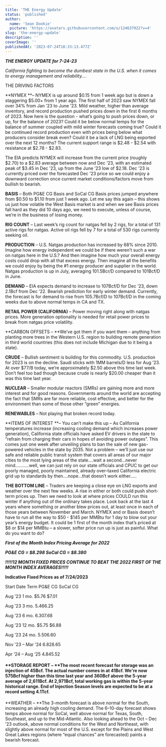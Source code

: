 ```yaml
---
title: 'THE Energy Update'
status: 'published'
author:
  name: 'Sean Dookie'
  picture: 'https://avatars.githubusercontent.com/u/124637922?v=4'
slug: 'the-energy-update'
description: ''
coverImage: ''
publishedAt: '2023-07-24T18:33:13.477Z'
---
```


***THE ENERGY UPDATE for 7-24-23***

*California fighting to become the dumbest state in the U.S. when it comes to energy management and reliability….*

THE DRIVING FACTORS

**NYMEX **– NYMEX is up around $0.15 from 1 week ago but is down a staggering $5.00+ from 1 year ago. The first half of 2023 saw NYMEX fall over 34% from Jan ’23 to June ’23. Mild weather, higher than average inventory, and record production pushed prices down in the first 6 months of 2023. Now here is the question - what’s going to push prices down, or up, for the balance of 2023? Could it be below normal temps for the balance of summer coupled with mild winter forecasts coming true? Could it be continued record production even with prices being below what producers consider break even? Could it be a lack of LNG being exported over the next 12 months? The current support range is $2.48 - $2.54 with resistance at $2.78 - $2.83.

The EIA predicts NYMEX will increase from the current price (roughly $2.70) to a $2.83 average between now and Dec ’23, with an estimated peak of $3.45 in Dec ’23, up from the June ’23 low of $2.18. Dec ’23 is currently priced over the forecasted Dec ’23 price so we could enjoy a downward correction once current market conditions/factors move from bullish to bearish.

**BASIS** – Both PG&E CG Basis and SoCal CG Basis prices jumped anywhere from $0.50 to $1.10 from just 1 week ago. Let me say this again – this shows us just how volatile the West Basis market is and when we see Basis prices fall hard as they did 10 days ago, we need to execute, unless of course, we’re in the business of losing money.

**RIG COUNT** – Last week’s rig count for natgas fell by 2 rigs, for a total of 131 active rigs for natgas. Active oil rigs fell by 7 for a total of 530 rigs currently seeking oil.

**PRODUCTION** – U.S. Natgas production has increased by 68% since 2010. Imagine how energy independent we could be if there weren’t such a war on natgas here in the U.S.? And then imagine how much your overall energy costs could drop with all that excess energy. Then imagine all the benefits we could enjoy by being the #1 energy producer and supplier in the world. Natgas production is up in July, averaging 101.5Bcr/D compared to 101Bcf/D in June.

**DEMAND** – EIA expects demand to increase to 107Bcf/D for Dec ’23, down 2.1Bcf from Dec ’22. Bearish prediction for early winter demand. Currently, the forecast is for demand to rise from 105.7Bcf/D to 107Bcf/D in the coming weeks due to above normal temps in CA and TX.

**RETAIL POWER (CALIFORNIA)** – Power moving right along with natgas prices. More generation optionality is needed for retail power prices to break from natgas price volatility.

**CARBON OFFSETS – **We’ve got them if you want them – anything from planting more trees in the Western U.S. region to building remote generation in third world countries (this does not include Michigan due to it being a state).

**CRUDE** – Bullish sentiment is building for this commodity. U.S. production for 2023 is on the decline. Saudi sticks with 1MM barrels/D less for Aug ’23. At over $77/B today, we’re approximately $2.50 above this time last week. Don’t feel too bad though because crude is nearly $20.00 cheaper than it was this time last year.

**NUCLEAR** – Smaller modular reactors (SMRs) are gaining more and more interest and for good reasons. Governments around the world are accepting the fact that SMRs are far more reliable, cost effective, and better for the environment than some of those other “green” energies.

**RENEWABLES** – Not playing that broken record today.

**ITEMS OF INTEREST **– You can’t make this up – As California temperatures increase (increasing cooling demand which increases power generation), California state officials have asked EV drivers in the state to “refrain from charging their cars in hopes of avoiding power outages”. This comes just one week after unveiling plans to ban the sale of new gas-powered vehicles in the state by 2035. Not a problem – we’ll just use our safe and reliable public transit system that covers all areas of our major cities to the most lying areas of the state….wait a second…never mind….…….well, we can just rely on our state officials and CPUC to get our poorly managed, poorly maintained, already over-taxed California electric grid up to standards by then….nope…that doesn’t work either…..

**THE BOTTOM LINE** – Traders are keeping a close eye on LNG exports and weather over the next few weeks. A rise in either or both could push short-term prices up. Then we need to look at where prices COULD run this winter if anything out of the ordinary takes place. Look back at the last 4 years where something or another blew prices out, at least once in each of those years between November and March. NYMEX and or Basis doesn’t have to run all the way to $50 - $145 per MMBtu for 1 day to blow out your year’s energy budget. It could be 1 first of the month index that’s priced at $8 or $14 per MMBtu – a slower, softer price run up is just as painful. What do you want to do?

***First of the Month Index Pricing Average for 2022***

***PG&E CG = $8.298 SoCal CG = $8.380***

***!!!!!12 MONTH FIXED PRICES CONTINUE TO BEAT THE 2022 FIRST OF THE MONTH INDEX AVERAGES!!!!!***

**Indicative Fixed Prices as of 7/24/2023**

Start Date Term PG&E CG SoCal CG

Aug ’23 1 mo. $5.76 $7.01

Aug ’23 3 mo. $5.46 $6.25

Aug ‘23 6 mo. $6.30 $7.68

Aug ’23 12 mo. $5.75 $6.88

Aug ’23 24 mo. $5.50 $6.60

Nov ’23 – Mar ‘24 $6.82 $8.65

Apr ’24 – Aug ‘25 $4.84 $5.52

#### **STORAGE REPORT – **The most recent forecast for storage was an injection of 45Bcf. The actual number comes in at 41Bcf. We're now 575Bcf higher than this time last year and 360Bcf above the 5-year average of 2,611Bcf. At 2,971Bcf, total working gas is within the 5-year historical range. End of Injection Season levels are expected to be at a record setting 4.1Tcf.

**WEATHER – **The 3-month forecast is above normal for the South, increasing an already high cooling demand. The 6–10-day forecast shows temps above normal for SoCal, well above normal for Texas, South, Southeast, and up to the Mid-Atlantic. Also looking ahead to the Oct – Dec ’23 outlook, above normal conditions for the West and Northeast, with slightly above normal for most of the U.S. except for the Plains and West Great Lakes regions (where “equal chances” are forecasted) paints a bearish forecast.

